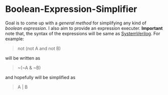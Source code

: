 # Boolean-Expression-Simplifier
Goal is to come up with a *general method* for simplifying any kind of *boolean expression*. I also aim to provide an expression executer.
**Important** note that, the syntax of the expressions will be same as [SystemVerilog](https://en.wikipedia.org/wiki/SystemVerilog). For example:
> not (not A and not B) 

will be written as 
>\~(~A & ~B)

and hopefully will be simplified as

>A | B

